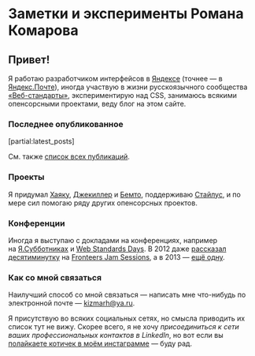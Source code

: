 # Заметки и эксперименты Романа Комарова

## Привет!

Я работаю разработчиком интерфейсов в [Яндексе](http://yandex.ru/) (точнее — в [Яндекс.Почте](https://mail.yandex.ru/)), иногда участвую в жизни русскоязычного сообщества [«Веб-стандарты»](http://web-standards.ru/), экспериментирую над CSS, занимаюсь всякими опенсорсными проектами, веду блог на этом сайте.


### Последнее опубликованное

[partial:latest_posts]

См. также [список всех публикаций](everything/).


### Проекты

Я придумал [Хаяку](http://hayakubundle.com), [Джекиллер](gh:shower/jekyller) и [Бемто](gh:kizu/bemto), поддерживаю [Стайлус](gh:stylus/stylus), и по мере сил помогаю ряду других опенсорсных проектов.


### Конференции

Иногда я выступаю с докладами на конференциях, например на [Я.Субботниках](https://tech.yandex.ru/people/377/) и [Web Standards Days](http://webstandardsdays.ru). В 2012 даже [рассказал десятиминутку](http://vimeo.com/51897358) на [Fronteers Jam Sessions](http://fronteers.nl/congres/2012/jam-session), а в 2013 — [ещё одну](https://fronteers.nl/congres/2013/jam-session/dont-look-into-the-source).


### Как со мной связаться

Наилучший способ со мной связаться — написать мне что-нибудь по электронной почте — [kizmarh@ya.ru](mailto:kizmarh@ya.ru).

Я присутствую во всяких социальных сетях, но смысла приводить их список тут не вижу. Скорее всего, я не хочу _присоединиться к сети ваших профессиональных контактов в LinkedIn_, но вот если вы [полайкаете котичек в моём инстаграмме](https://instagram.com/ki_zu) — буду рад.
